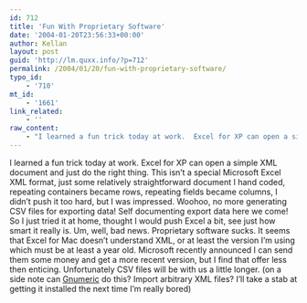 ```yaml
---
id: 712
title: 'Fun With Proprietary Software'
date: '2004-01-20T23:56:33+00:00'
author: Kellan
layout: post
guid: 'http://lm.quxx.info/?p=712'
permalink: /2004/01/20/fun-with-proprietary-software/
typo_id:
    - '710'
mt_id:
    - '1661'
link_related:
    - ''
raw_content:
    - "I learned a fun trick today at work.  Excel for XP can open a simple XML document and just do the right thing.  This isn\\'t a special Microsoft Excel XML format, just some relatively straightforward document I hand coded, repeating containers became rows, repeating fields became columns, I didn\\'t push it too hard, but I was impressed.  Woohoo, no more generating CSV files for exporting data!  Self documenting export data here we come!\nSo I just tried it at home, thought I would push Excel a bit, see just how smart it really is.  Um, well, bad news.  Proprietary software sucks.  It seems that Excel for Mac doesn\\'t understand XML, or at least the version I\\'m using which must be at least a year old.  Microsoft recently announced I can send them some money and get a more recent version, but I find that offer less then enticing.  Unfortunately CSV files will be with us a little longer.  (on a side note can <a href=\\\"http://www.gnome.org/projects/gnumeric/features.shtml\\\">Gnumeric</a> do this?  Import arbitrary XML files?  I\\'ll take a stab at getting it installed the next time I\\'m really bored)"
---
```


I learned a fun trick today at work. Excel for XP can open a simple XML document and just do the right thing. This isn’t a special Microsoft Excel XML format, just some relatively straightforward document I hand coded, repeating containers became rows, repeating fields became columns, I didn’t push it too hard, but I was impressed. Woohoo, no more generating CSV files for exporting data! Self documenting export data here we come! So I just tried it at home, thought I would push Excel a bit, see just how smart it really is. Um, well, bad news. Proprietary software sucks. It seems that Excel for Mac doesn’t understand XML, or at least the version I’m using which must be at least a year old. Microsoft recently announced I can send them some money and get a more recent version, but I find that offer less then enticing. Unfortunately CSV files will be with us a little longer. (on a side note can [Gnumeric](http://www.gnome.org/projects/gnumeric/features.shtml) do this? Import arbitrary XML files? I’ll take a stab at getting it installed the next time I’m really bored)